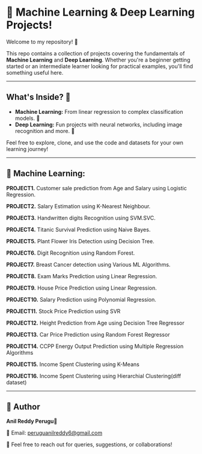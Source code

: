 # 🤖 Machine Learning & Deep Learning Projects!

Welcome to my repository! 👋

This repo contains a collection of projects covering the fundamentals of **Machine Learning** and **Deep Learning**. Whether you're a beginner getting started or an intermediate learner looking for practical examples, you'll find something useful here.

---

## What's Inside? 📂

* **Machine Learning:** From linear regression to complex classification models. 🧠
* **Deep Learning:** Fun projects with neural networks, including image recognition and more. 🚀
  
Feel free to explore, clone, and use the code and datasets for your own learning journey!

---

## 🧬 Machine Learning:

**PROJECT1.** Customer sale prediction from Age and Salary using Logistic Regression.

**PROJECT2.** Salary Estimation using K-Nearest Neighbour.

**PROJECT3.** Handwritten digits Recognition using SVM.SVC.

**PROJECT4.** Titanic Survival Prediction using Naive Bayes.

**PROJECT5.** Plant Flower Iris Detection using Decision Tree.

**PROJECT6.** Digit Recognition using Random Forest.

**PROJECT7.** Breast Cancer detection using Various ML Algorithms.

**PROJECT8.** Exam Marks Prediction using Linear Regression.

**PROJECT9.** House Price Prediction using Linear Regression.

**PROJECT10.** Salary Prediction using Polynomial Regression.

**PROJECT11.** Stock Price Prediction using SVR

**PROJECT12.** Height Prediction from Age using Decision Tree Regressor

**PROJECT13.** Car Price Prediction using Random Forest Regressor

**PROJECT14.** CCPP Energy Output Prediction using Multiple Regression Algorithms

**PROJECT15.** Income Spent Clustering using K-Means

**PROJECT16.** Income Spent Clustering using Hierarchial Clustering(diff dataset)

---

## 📇 Author

**Anil Reddy Perugu💝**

📧 Email: peruguanilreddy6@gmail.com

📍 Feel free to reach out for queries, suggestions, or collaborations!

